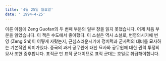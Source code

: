 ```yaml
---
title: '4월 25일 월요일'
date: ' 1994-4-25'
---
```

이른 아침에 Zeng Guofan의 두 번째 부분의 일부 장을 읽지 못했습니다. 어제 처음 부분을 읽었습니다. 이 책은 수도에서 좋아했다. 이 소설은 역사 소설로, 번영의시기에 번영 (Zeng Shi)이 어떻게 자랐는지, 근심스러운시기에 정치력과 군사력의 대비를 묘사하는 기본적인 의미가있다. 중국의 과거 공무원에 대한 묘사와 공무원에 대한 권력 투쟁의 묘사 또한 중후합니다. 표적군 만 표적 군대이므로 표적 군대는 호일로 취급해야합니다.

